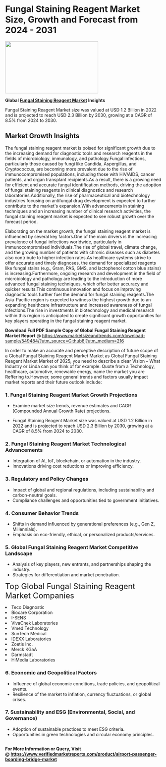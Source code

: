 <H1>Fungal Staining Reagent Market Size, Growth and Forecast from 2024 - 2031</H1><img class="aligncenter size-medium wp-image-584254" src="https://thirdeyenews.in/wp-content/uploads/2024/09/Global-Market-Research-300x168.jpeg" alt="" width="300" height="168" /><p><strong>Global&nbsp;<a href="https://www.marketsizeandtrends.com/download-sample/549484/?utm_source=Github8j?utm_medium=216">Fungal Staining Reagent Market</a> Insights</strong></p><p>Fungal Staining Reagent Market size was valued at USD 1.2 Billion in 2022 and is projected to reach USD 2.3 Billion by 2030, growing at a CAGR of 8.5% from 2024 to 2030.</p><p><h2>Market Growth Insights</h2> <p>The fungal staining reagent market is poised for significant growth due to the increasing demand for diagnostic tools and research reagents in the fields of microbiology, immunology, and pathology.Fungal infections, particularly those caused by fungi like Candida, Aspergillus, and Cryptococcus, are becoming more prevalent due to the rise of immunocompromised populations, including those with HIV/AIDS, cancer patients, and organ transplant recipients.As a result, there is a growing need for efficient and accurate fungal identification methods, driving the adoption of fungal staining reagents in clinical diagnostics and research laboratories.Additionally, the rise of pharmaceutical and biotechnology industries focusing on antifungal drug development is expected to further contribute to the market's expansion.With advancements in staining techniques and an increasing number of clinical research activities, the fungal staining reagent market is expected to see robust growth over the forecast period.</p> <p>Elaborating on the market growth, the fungal staining reagent market is influenced by several key factors.One of the main drivers is the increasing prevalence of fungal infections worldwide, particularly in immunocompromised individuals.The rise of global travel, climate change, and the growing number of patients with chronic diseases such as diabetes also contribute to higher infection rates.As healthcare systems strive to offer accurate and timely diagnoses, the demand for specialized reagents like fungal stains (e.g., Gram, PAS, GMS, and lactophenol cotton blue stains) is increasing.Furthermore, ongoing research and development in the field of microbiology and pathology are leading to the introduction of more advanced fungal staining techniques, which offer better accuracy and quicker results.This continuous innovation and focus on improving diagnostic tools further fuel the demand for fungal staining reagents.The Asia-Pacific region is expected to witness the highest growth due to an expanding healthcare infrastructure and increased awareness of fungal infections.The rise in investments in biotechnology and medical research within this region is anticipated to create significant growth opportunities for key players operating in the fungal staining reagent market.</p> <p><span class=""><strong>Download Full PDF Sample Copy of Global Fungal Staining Reagent Market Report</strong> @ <a href="https://www.marketsizeandtrends.com/download-sample/549484/?utm_source=Github8j?utm_medium=216" target="_blank">https://www.marketsizeandtrends.com/download-sample/549484/?utm_source=Github8j?utm_medium=216</a></span></p><p>In order to make an accurate and perceptive description of future scope of a Global&nbsp;Fungal Staining Reagent Market Market as Global&nbsp;Fungal Staining Reagent Market Market of 2025, you need to describe a clear Vision &ndash; What Industry or Linda can you think of for example: Quote from a Technology, healthcare, automotive, renewable energy, name the market you are Reffering to.However, some general trends and factors usually impact market reports and their future outlook include:</p><h3>1.&nbsp;<strong>Fungal Staining Reagent Market Growth Projections</strong></h3><ul><li>Examine market size trends, revenue estimates and CAGR (Compounded Annual Growth Rate) projections.</li><li><p>Fungal Staining Reagent Market size was valued at USD 1.2 Billion in 2022 and is projected to reach USD 2.3 Billion by 2030, growing at a CAGR of 8.5% from 2024 to 2030.</p></li></ul><h3>2.&nbsp;<strong>Fungal Staining Reagent Market Technological Advancements</strong></h3><ul><li>Integration of AI, IoT, blockchain, or automation in the industry.</li><li>Innovations driving cost reductions or improving efficiency.</li></ul><h3>3.&nbsp;<strong>Regulatory and Policy Changes</strong></h3><ul><li>Impact of global and regional regulations, including sustainability and carbon-neutral goals.</li><li>Compliance challenges and opportunities tied to government initiatives.</li></ul><h3>4.&nbsp;<strong>Consumer Behavior Trends</strong></h3><ul><li>Shifts in demand influenced by generational preferences (e.g., Gen Z, Millennials).</li><li>Emphasis on eco-friendly, ethical, or personalized products/services.</li></ul><h3>5.&nbsp;<strong>Global Fungal Staining Reagent Market Competitive Landscape</strong></h3><ul><li>Analysis of key players, new entrants, and partnerships shaping the industry.</li><li>Strategies for differentiation and market penetration.</li></ul><p data-pm-slice="1 1 []"><span style="color: inherit; font-family: inherit; font-size: 25px;">Top Global Fungal Staining Reagent Market Companies</span></p><div class="" data-test-id=""><p><li>Teco Diagnostic</li><li> Biocare Corporation</li><li> I-SENS</li><li> VivaChek Laboratories</li><li> Vmed Technology</li><li> SunTech Medical</li><li> IDEXX Laboratories</li><li> Zoetis Inc.</li><li> Merck KGaA</li><li> Darmstadt</li><li> HiMedia Laboratories</li></p></div><h3>6.&nbsp;<strong>Economic and Geopolitical Factors</strong></h3><ul><li>Influence of global economic conditions, trade policies, and geopolitical events.</li><li>Resilience of the market to inflation, currency fluctuations, or global crises.</li></ul><h3>7.&nbsp;<strong>Sustainability and ESG (Environmental, Social, and Governance)</strong></h3><ul><li>Adoption of sustainable practices to meet ESG criteria.</li><li>Opportunities in green technologies and circular economy principles.</li></ul><h2><strong style="font-size: 14px;">For More Information or Query, Visit @&nbsp;</strong><a style="background-color: #ffffff; font-size: 14px;" href="https://www.marketsizeandtrends.com/report/fungal-staining-reagent-market/" target="_blank">https://www.verifiedmarketreports.com/product/airport-passenger-boarding-bridge-market</a></h2>